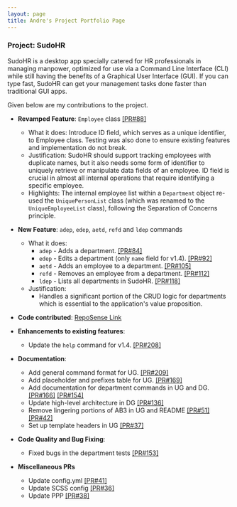```yaml
---
layout: page
title: Andre's Project Portfolio Page
---
```


### Project: SudoHR

SudoHR is a desktop app specially catered for HR professionals in managing manpower,
optimized for use via a Command Line Interface (CLI) while still
having the benefits of a Graphical User Interface (GUI).
If you can type fast, SudoHR can get your
management tasks done faster than traditional GUI apps.

Given below are my contributions to the project.

* **Revamped Feature**: `Employee` class [[PR#88]](https://github.com/AY2223S2-CS2103T-T17-2/tp/pull/88)
  * What it does: Introduce ID field, which serves as a unique identifier, to Employee class. Testing was also done to
  ensure existing features and implementation do not break.
  * Justification: SudoHR should support tracking employees with duplicate names, but it also needs some form of
  identifier to uniquely retrieve or manipulate data fields of an employee. ID field is crucial in almost all internal
  operations that require identifying a specific employee.
  * Highlights: The internal employee list within a `Department` object re-used the
    `UniquePersonList` class (which was renamed to the `UniqueEmployeeList` class), following the
    Separation of Concerns principle.

* **New Feature**: `adep`, `edep`, `aetd`, `refd` and `ldep` commands
  * What it does:
    * `adep` - Adds a department. [[PR#84]](https://github.com/AY2223S2-CS2103T-T17-2/tp/pull/84)
    * `edep` - Edits a department (only `name` field for v1.4). [[PR#92]](https://github.com/AY2223S2-CS2103T-T17-2/tp/pull/92)
    * `aetd` - Adds an employee to a department. [[PR#105]](https://github.com/AY2223S2-CS2103T-T17-2/tp/pull/105)
    * `refd` - Removes an employee from a department. [[PR#112]](https://github.com/AY2223S2-CS2103T-T17-2/tp/pull/112)
    * `ldep` - Lists all departments in SudoHR. [[PR#118]](https://github.com/AY2223S2-CS2103T-T17-2/tp/pull/118)
  * Justification:
    * Handles a significant portion of the CRUD logic for departments which is essential to the application's
      value proposition.

* **Code contributed**: [RepoSense Link](https://nus-cs2103-ay2223s2.github.io/tp-dashboard/?search=&sort=groupTitle&sortWithin=title&timeframe=commit&mergegroup=&groupSelect=groupByRepos&breakdown=true&checkedFileTypes=docs~functional-code~test-code~other&since=2023-02-17&tabOpen=true&tabType=authorship&tabAuthor=kennethk-1201&tabRepo=AY2223S2-CS2103T-T17-2%2Ftp%5Bmaster%5D&authorshipIsMergeGroup=false&authorshipFileTypes=docs~functional-code~test-code~other&authorshipIsBinaryFileTypeChecked=false&authorshipIsIgnoredFilesChecked=false)

* **Enhancements to existing features**:
  * Update the `help` command for v1.4. [[PR#208]](https://github.com/AY2223S2-CS2103T-T17-2/tp/pull/208)

* **Documentation**:
  * Add general command format for UG. [[PR#209]](https://github.com/AY2223S2-CS2103T-T17-2/tp/pull/209)
  * Add placeholder and prefixes table for UG. [[PR#169]](https://github.com/AY2223S2-CS2103T-T17-2/tp/pull/169)
  * Add documentation for department commands in UG and DG. [[PR#166]](https://github.com/AY2223S2-CS2103T-T17-2/tp/pull/166) [[PR#154]](https://github.com/AY2223S2-CS2103T-T17-2/tp/pull/154)
  * Update high-level architecture in DG [[PR#136]](https://github.com/AY2223S2-CS2103T-T17-2/tp/pull/136)
  * Remove lingering portions of AB3 in UG and README [[PR#51]](https://github.com/AY2223S2-CS2103T-T17-2/tp/pull/51) [[PR#42]](https://github.com/AY2223S2-CS2103T-T17-2/tp/pull/42)
  * Set up template headers in UG [[PR#37]](https://github.com/AY2223S2-CS2103T-T17-2/tp/pull/37)

* **Code Quality and Bug Fixing**:
  * Fixed bugs in the department tests [[PR#153]](https://github.com/AY2223S2-CS2103T-T17-2/tp/pull/153)

* **Miscellaneous PRs**
  * Update config.yml [[PR#41]](https://github.com/AY2223S2-CS2103T-T17-2/tp/pull/41)
  * Update SCSS config [[PR#36]](https://github.com/AY2223S2-CS2103T-T17-2/tp/pull/36)
  * Update PPP [[PR#38]](https://github.com/AY2223S2-CS2103T-T17-2/tp/pull/38)
